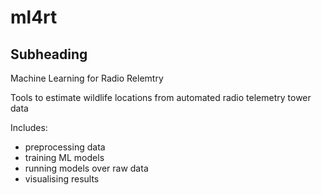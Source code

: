 # ml4rt

## Subheading
Machine Learning for Radio Relemtry

Tools to estimate wildlife locations from automated radio telemetry tower data

Includes:
- preprocessing data
- training ML models
- running models over raw data
- visualising results
